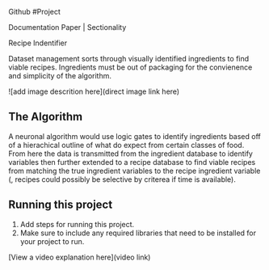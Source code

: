 Github #Project

Documentation Paper | Sectionality

Recipe Indentifier

Dataset management sorts through visually identified ingredients to find viable recipes. Ingredients must be out of packaging for the convienence and simplicity of the algorithm.

![add image descrition here](direct image link here)

## The Algorithm

A neuronal algorithm would use logic gates to identify ingredients based off of a hierachical outline of what do expect from certain classes of food. From here the data is transmitted from the ingredient database to identify variables then further extended to a recipe database to find viable recipes from matching the true ingredient variables to the recipe ingredient variable (, recipes could possibly be selective by criterea if time is available).

## Running this project

1. Add steps for running this project.
2. Make sure to include any required libraries that need to be installed for your project to run.

[View a video explanation here](video link)